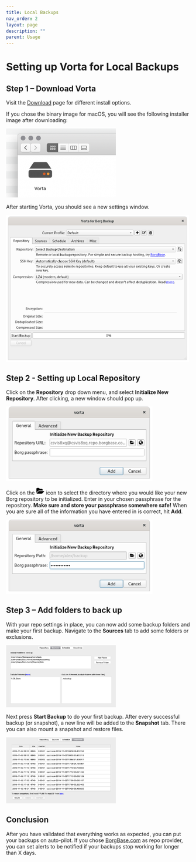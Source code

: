 ```yaml
---
title: Local Backups
nav_order: 2
layout: page
description: ""
parent: Usage
---
```

# Setting up Vorta for Local Backups

## Step 1 – Download Vorta
Visit the [Download](/download) page for different install options.

If you chose the binary image for macOS, you will see the following installer image after downloading:

<img src="/assets/images/vorta/Screenshot-2018-11-02-at-19.56.04-300x188.png" alt="" width="300" height="188" />


After starting Vorta, you should see a new settings window.

<img src="/assets/images/vorta/local1.png" alt="" width="500" />

## Step 2 - Setting up Local Repository

Click on the **Repository** drop down menu, and select **Initialize New Repository**.  After clicking, a new window should pop up.

<img src="/assets/images/vorta/local2.png" alt="" width="400" />

Click on the <img src="/assets/images/vorta/local3.png" /> icon to select the directory where you would like your new Borg repository to be initialized.  Enter in your chosen passphrase for the repository.  **Make sure and store your passphrase somewhere safe!**  When you are sure all of the information you have entered in is correct, hit **Add**.

<img src="/assets/images/vorta/local4.png" alt="" width="400" />

## Step 3 – Add folders to back up
With your repo settings in place, you can now add some backup folders and make your first backup. Navigate to the **Sources** tab to add some folders or exclusions.

<img src="/assets/images/vorta/Screenshot-2018-11-02-at-20.37.32.png" alt="" width="300" height="169" class="aligncenter size-medium wp-image-65" />

Next press **Start Backup** to do your first backup. After every successful backup (or snapshot), a new line will be added to the **Snapshot** tab. There you can also mount a snapshot and restore files.

<img src="/assets/images/vorta/Screenshot-2018-11-02-at-20.40.41.png" alt="" width="300" height="180" class="aligncenter size-medium wp-image-66" />

## Conclusion
After you have validated that everything works as expected, you can put your backups on auto-pilot. If you chose [BorgBase.com](https://www.borgbase.com) as repo provider, you can set alerts to be notified if your backups stop working for longer than X days.
